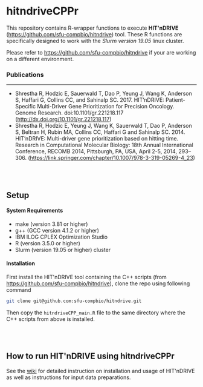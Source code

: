 # hitndriveCPPr

This repository contains R-wrapper functions to execute **HIT'nDRIVE** (<https://github.com/sfu-compbio/hitndrive>) tool. These R functions are specifically designed to work with the *Slurm version 19.05* linux cluster.

Please refer to <https://github.com/sfu-compbio/hitndrive> if your are working on a different environment.

### Publications
----
- Shrestha R, Hodzic E, Sauerwald T, Dao P, Yeung J, Wang K, Anderson S, Haffari G, Collins CC, and Sahinalp SC. 2017. HIT’nDRIVE: Patient-Specific Multi-Driver Gene Prioritization for Precision Oncology. Genome Research. doi:10.1101/gr.221218.117 (http://dx.doi.org/10.1101/gr.221218.117)
- Shrestha R, Hodzic E, Yeung J, Wang K, Sauerwald T, Dao P, Anderson S, Beltran H, Rubin MA, Collins CC, Haffari G and Sahinalp SC. 2014. HIT’nDRIVE: Multi-driver gene prioritization based on hitting time. Research in Computational Molecular Biology: 18th Annual International Conference, RECOMB 2014, Pittsburgh, PA, USA, April 2-5, 2014, 293–306. (https://link.springer.com/chapter/10.1007/978-3-319-05269-4_23)

<br/><br/>

## Setup
#### System Requirements
- make (version 3.81 or higher)
- g++ (GCC version 4.1.2 or higher)
- IBM ILOG CPLEX Optimization Studio
- R (version 3.5.0 or higher)
- Slurm (version 19.05 or higher) cluster
  
#### Installation
First install the HIT'nDRIVE tool containing the C++ scripts (from <https://github.com/sfu-compbio/hitndrive>), clone the repo using following command
```sh
git clone git@github.com:sfu-compbio/hitndrive.git
```
Then copy the `hitndriveCPP_main.R` file to the same directory where the C++ scripts from above is installed.

<br/><br/>

## How to run HIT'nDRIVE using hitndriveCPPr
See the [wiki](https://github.com/raunakms/hitndriveCPPr/wiki) for detailed instruction on installation and usage of HIT'nDRIVE as well as instructions for input data preparations.
